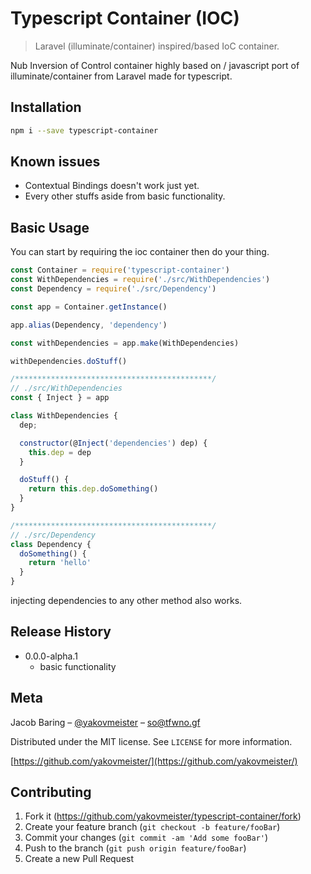 # Typescript Container (IOC)
> Laravel (illuminate/container) inspired/based IoC container.

<!-- [![NPM Version][npm-image]][npm-url]
[![Build Status][travis-image]][travis-url]
[![Downloads Stats][npm-downloads]][npm-url] -->

Nub Inversion of Control container highly based on / javascript port of illuminate/container from Laravel made for typescript.

## Installation

```sh
npm i --save typescript-container
```

## Known issues

* Contextual Bindings doesn't work just yet.
* Every other stuffs aside from basic functionality.

## Basic Usage  

You can start by requiring the ioc container then do your thing.

```javascript
const Container = require('typescript-container')
const WithDependencies = require('./src/WithDependencies')
const Dependency = require('./src/Dependency')

const app = Container.getInstance()

app.alias(Dependency, 'dependency')

const withDependencies = app.make(WithDependencies)

withDependencies.doStuff()

/********************************************/
// ./src/WithDependencies
const { Inject } = app

class WithDependencies {
  dep;

  constructor(@Inject('dependencies') dep) {
    this.dep = dep
  }

  doStuff() {
    return this.dep.doSomething()
  }
}

/********************************************/
// ./src/Dependency
class Dependency {
  doSomething() {
    return 'hello'
  }
}


```  

injecting dependencies to any other method also works.


## Release History

* 0.0.0-alpha.1
  * basic functionality

## Meta

Jacob Baring – [@yakovmeister](https://twitter.com/yakovmeister) – so@tfwno.gf

Distributed under the MIT license. See ``LICENSE`` for more information.

[https://github.com/yakovmeister/](https://github.com/yakovmeister/)

## Contributing

1. Fork it (<https://github.com/yakovmeister/typescript-container/fork>)
2. Create your feature branch (`git checkout -b feature/fooBar`)
3. Commit your changes (`git commit -am 'Add some fooBar'`)
4. Push to the branch (`git push origin feature/fooBar`)
5. Create a new Pull Request

<!-- Markdown link & img dfn's -->
[npm-image]: https://img.shields.io/npm/v/datadog-metrics.svg?style=flat-square
[npm-url]: https://npmjs.org/package/datadog-metrics
[npm-downloads]: https://img.shields.io/npm/dm/datadog-metrics.svg?style=flat-square
[travis-image]: https://img.shields.io/travis/dbader/node-datadog-metrics/master.svg?style=flat-square
[travis-url]: https://travis-ci.org/dbader/node-datadog-metrics
[wiki]: https://github.com/yourname/yourproject/wiki